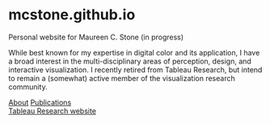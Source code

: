 # mcstone.github.io
Personal website for Maureen C. Stone (in progress)

While best known for my expertise in digital color and its application, I have a broad interest in the multi-disciplinary areas of perception, design, and interactive visualization. I recently retired from Tableau Research, but intend to remain a (somewhat) active member of the visualization research community.


[About](https://mcstone.github.io/about)
[Publications](https://mcstone.github.io/Publications)  
[Tableau Research website](https://research.tableau.com/user/maureen-stone)
